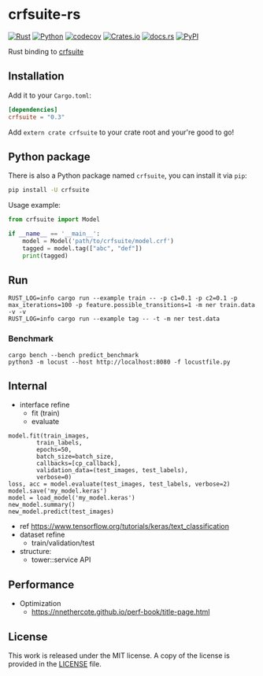 # crfsuite-rs

[![Rust](https://github.com/messense/crfsuite-rs/workflows/Rust/badge.svg)](https://github.com/messense/crfsuite-rs/actions?query=workflow%3ARust)
[![Python](https://github.com/messense/crfsuite-rs/workflows/Python/badge.svg)](https://github.com/messense/crfsuite-rs/actions?query=workflow%3APython)
[![codecov](https://codecov.io/gh/messense/crfsuite-rs/branch/master/graph/badge.svg)](https://codecov.io/gh/messense/crfsuite-rs)
[![Crates.io](https://img.shields.io/crates/v/crfsuite.svg)](https://crates.io/crates/crfsuite)
[![docs.rs](https://docs.rs/crfsuite/badge.svg)](https://docs.rs/crfsuite/)
[![PyPI](https://img.shields.io/pypi/v/crfsuite)](https://pypi.org/project/crfsuite)

Rust binding to [crfsuite](https://github.com/chokkan/crfsuite)

## Installation

Add it to your ``Cargo.toml``:

```toml
[dependencies]
crfsuite = "0.3"
```

Add ``extern crate crfsuite`` to your crate root and your're good to go!

## Python package

There is also a Python package named `crfsuite`, you can install it via `pip`:

```bash
pip install -U crfsuite
```

Usage example:

```python
from crfsuite import Model

if __name__ == '__main__':
    model = Model('path/to/crfsuite/model.crf')
    tagged = model.tag(["abc", "def"])
    print(tagged)
```

## Run

```shell
RUST_LOG=info cargo run --example train -- -p c1=0.1 -p c2=0.1 -p max_iterations=100 -p feature.possible_transitions=1 -m ner train.data -v -v
RUST_LOG=info cargo run --example tag -- -t -m ner test.data
```

### Benchmark

```shell
cargo bench --bench predict_benchmark
python3 -m locust --host http://localhost:8080 -f locustfile.py
```

## Internal

- interface refine
    - fit (train)
    - evaluate

```
model.fit(train_images, 
        train_labels,
        epochs=50, 
        batch_size=batch_size, 
        callbacks=[cp_callback],
        validation_data=(test_images, test_labels),
        verbose=0)
loss, acc = model.evaluate(test_images, test_labels, verbose=2)
model.save('my_model.keras')
model = load_model('my_model.keras')
new_model.summary()
new_model.predict(test_images)
```
- ref https://www.tensorflow.org/tutorials/keras/text_classification
- dataset refine
    - train/validation/test
- structure:
    - tower::service API

## Performance

- Optimization
    - https://nnethercote.github.io/perf-book/title-page.html

## License

This work is released under the MIT license. A copy of the license is provided in the [LICENSE](./LICENSE) file.

